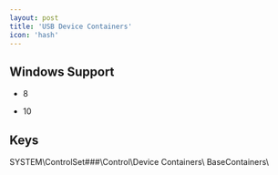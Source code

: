 ```yaml
---
layout: post
title: 'USB Device Containers'
icon: 'hash'
---
```


## Windows Support

- 8

- 10



## Keys

SYSTEM\ControlSet###\Control\Device Containers\ BaseContainers\

